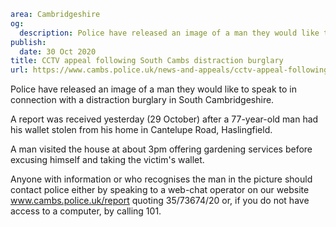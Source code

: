```yaml
area: Cambridgeshire
og:
  description: Police have released an image of a man they would like to speak to in connection with a distraction burglary in South Cambridgeshire.
publish:
  date: 30 Oct 2020
title: CCTV appeal following South Cambs distraction burglary
url: https://www.cambs.police.uk/news-and-appeals/cctv-appeal-following-south-cambs-distraction-burglary
```

Police have released an image of a man they would like to speak to in connection with a distraction burglary in South Cambridgeshire.

A report was received yesterday (29 October) after a 77-year-old man had his wallet stolen from his home in Cantelupe Road, Haslingfield.

A man visited the house at about 3pm offering gardening services before excusing himself and taking the victim's wallet.

Anyone with information or who recognises the man in the picture should contact police either by speaking to a web-chat operator on our website www.cambs.police.uk/report quoting 35/73674/20 or, if you do not have access to a computer, by calling 101.
